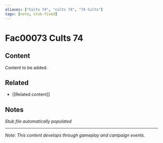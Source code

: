 ```yaml
---
aliases: ["Cults 74", "cults 74", "74 Cults"]
tags: [note, stub-fixed]
---
```


# Fac00073 Cults 74

## Content
Content to be added.

## Related
- [[Related content]]

## Notes
*Stub file automatically populated*

---
*Note: This content develops through gameplay and campaign events.*